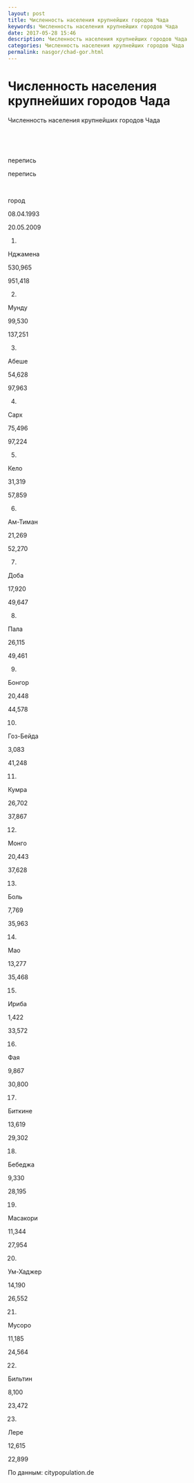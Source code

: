 ```yaml
---
layout: post
title: Численность населения крупнейших городов Чада 
keywords: Численность населения крупнейших городов Чада
date: 2017-05-28 15:46
description: Численность населения крупнейших городов Чада
categories: Численность населения крупнейших городов Чада
permalink: nasgor/chad-gor.html
---
```


# Численность населения крупнейших городов Чада




Численность населения крупнейших городов Чада








 


 


перепись


перепись






 


город


08.04.1993


20.05.2009






1.


Нджамена


530,965


951,418






2.


Мунду


99,530


137,251






3.


Абеше


54,628


97,963






4.


Сарх


75,496


97,224






5.


Кело


31,319


57,859






6.


Ам-Тиман


21,269


52,270






7.


Доба


17,920


49,647






8.


Пала


26,115


49,461






9.


Бонгор


20,448


44,578






10.


Гоз-Бейда


3,083


41,248






11.


Кумра


26,702


37,867






12.


Монго


20,443


37,628






13.


Боль


7,769


35,963






14.


Мао


13,277


35,468






15.


Ириба


1,422


33,572






16.


Фая


9,867


30,800






17.


Биткине


13,619


29,302






18.


Бебеджа


9,330


28,195






19.


Масакори


11,344


27,954






20.


Ум-Хаджер


14,190


26,552






21.


Мусоро


11,185


24,564






22.


Бильтин


8,100


23,472






23.


Лере


12,615


22,899









По данным: citypopulation.de

		
			
			
			
